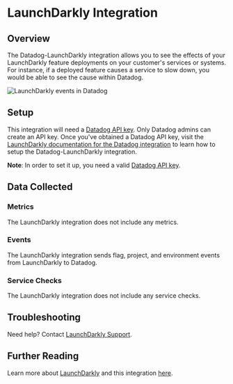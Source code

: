 # LaunchDarkly Integration

## Overview

The Datadog-LaunchDarkly integration allows you to see the effects of your LaunchDarkly feature deployments on your customer's services or systems. For instance, if a deployed feature causes a service to slow down, you would be able to see the cause within Datadog.

![LaunchDarkly events in Datadog][2]

## Setup

This integration will need a [Datadog API key][1]. Only Datadog admins can create an API key. Once you've obtained a Datadog API key, visit the [LaunchDarkly documentation for the Datadog integration][3] to learn how to setup the Datadog-LaunchDarkly integration.

**Note**: In order to set it up, you need a valid [Datadog API key][1].

## Data Collected

### Metrics

The LaunchDarkly integration does not include any metrics.

### Events

The LaunchDarkly integration sends flag, project, and environment events from LaunchDarkly to Datadog.

### Service Checks

The LaunchDarkly integration does not include any service checks.

## Troubleshooting

Need help? Contact [LaunchDarkly Support][4].

## Further Reading

Learn more about [LaunchDarkly][5] and this integration [here][3].

[1]: https://app.datadoghq.com/account/settings#api
[2]: https://raw.githubusercontent.com/DataDog/integrations-extras/master/launchdarkly/images/ld-datadog-hover.gif
[3]: https://docs.launchdarkly.com/docs/datadog
[4]: https://support.launchdarkly.com/hc/en-us/requests/new
[5]: https://launchdarkly.com
